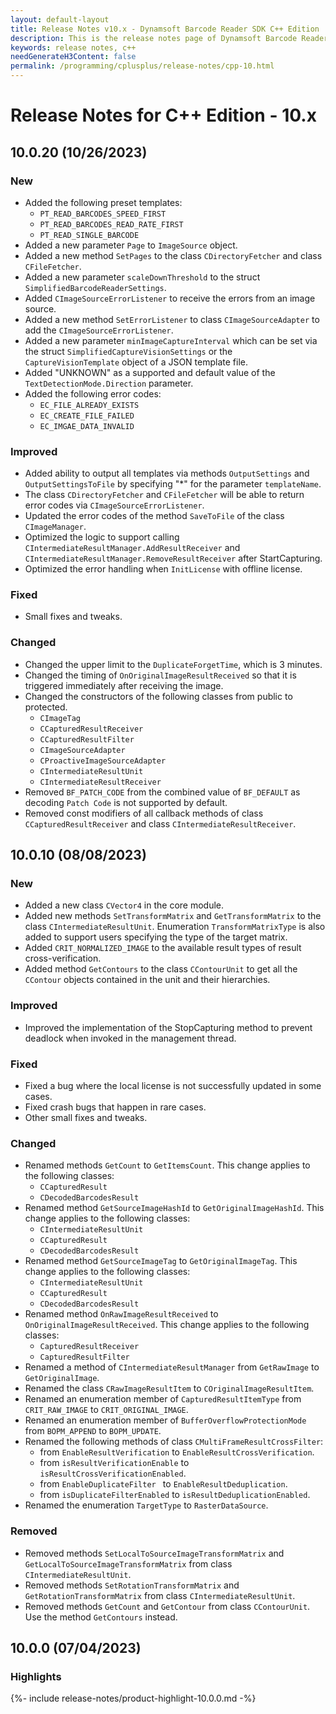 ```yaml
---
layout: default-layout
title: Release Notes v10.x - Dynamsoft Barcode Reader SDK C++ Edition
description: This is the release notes page of Dynamsoft Barcode Reader SDK C++ Edition v10.x.
keywords: release notes, c++
needGenerateH3Content: false
permalink: /programming/cplusplus/release-notes/cpp-10.html
---
```


# Release Notes for C++ Edition - 10.x

## 10.0.20 (10/26/2023)

### New

*	Added the following preset templates:
    *	`PT_READ_BARCODES_SPEED_FIRST`
    *	`PT_READ_BARCODES_READ_RATE_FIRST`
    *	`PT_READ_SINGLE_BARCODE`
*	Added a new parameter `Page` to `ImageSource` object.
*	Added a new method `SetPages` to the class `CDirectoryFetcher` and class `CFileFetcher`.
*	Added a new parameter `scaleDownThreshold` to the struct `SimplifiedBarcodeReaderSettings`.
*	Added `CImageSourceErrorListener` to receive the errors from an image source. 
* Added a new method `SetErrorListener` to class `CImageSourceAdapter` to add the `CImageSourceErrorListener`.
*	Added a new parameter `minImageCaptureInterval` which can be set via the struct `SimplifiedCaptureVisionSettings` or the `CaptureVisionTemplate` object of a JSON template file.
*	Added "UNKNOWN" as a supported and default value of the `TextDetectionMode.Direction` parameter.
*	Added the following error codes:
    * `EC_FILE_ALREADY_EXISTS`
    * `EC_CREATE_FILE_FAILED`
    * `EC_IMGAE_DATA_INVALID`

### Improved

*	Added ability to output all templates via methods `OutputSettings` and `OutputSettingsToFile` by specifying "*" for the parameter `templateName`.
*	The class `CDirectoryFetcher` and `CFileFetcher` will be able to return error codes via `CImageSourceErrorListener`.
*	Updated the error codes of the method `SaveToFile` of the class `CImageManager`.
* Optimized the logic to support calling `CIntermediateResultManager.AddResultReceiver` and  `CIntermediateResultManager.RemoveResultReceiver` after StartCapturing.
* Optimized the error handling when `InitLicense` with offline license.

### Fixed

* Small fixes and tweaks.

### Changed

*	Changed the upper limit to the `DuplicateForgetTime`, which is 3 minutes.
*	Changed the timing of `OnOriginalImageResultReceived` so that it is triggered immediately after receiving the image.
*	Changed the constructors of the following classes from public to protected.
    *	`CImageTag`
    *	`CCapturedResultReceiver`
    *	`CCapturedResultFilter`
    *	`CImageSourceAdapter`
    *	`CProactiveImageSourceAdapter`
    *	`CIntermediateResultUnit`
    *	`CIntermediateResultReceiver`
*	Removed `BF_PATCH_CODE` from the combined value of `BF_DEFAULT` as decoding `Patch Code` is not supported by default.
*	Removed const modifiers of all callback methods of class `CCapturedResultReceiver` and class `CIntermediateResultReceiver`.


## 10.0.10 (08/08/2023)

### New

* Added a new class `CVector4` in the core module.
* Added new methods `SetTransformMatrix` and `GetTransformMatrix` to the class `CIntermediateResultUnit`. Enumeration `TransformMatrixType` is also added to support users specifying the type of the target matrix.
* Added `CRIT_NORMALIZED_IMAGE` to the available result types of result cross-verification.
* Added method `GetContours` to the class `CContourUnit` to get all the `CContour` objects contained in the unit and their hierarchies.

### Improved

* Improved the implementation of the StopCapturing method to prevent deadlock when invoked in the management thread.
  
### Fixed

* Fixed a bug where the local license is not successfully updated in some cases.
* Fixed crash bugs that happen in rare cases.
* Other small fixes and tweaks.

### Changed

* Renamed methods `GetCount` to `GetItemsCount`. This change applies to the following classes:
  * `CCapturedResult`
  * `CDecodedBarcodesResult`
* Renamed method `GetSourceImageHashId` to `GetOriginalImageHashId`. This change applies to the following classes:
  * `CIntermediateResultUnit`
  * `CCapturedResult`
  * `CDecodedBarcodesResult`
* Renamed method `GetSourceImageTag` to `GetOriginalImageTag`. This change applies to the following classes:
  * `CIntermediateResultUnit`
  * `CCapturedResult`
  * `CDecodedBarcodesResult`
* Renamed method `OnRawImageResultReceived` to `OnOriginalImageResultReceived`. This change applies to the following classes:
  * `CapturedResultReceiver`
  * `CapturedResultFilter`
* Renamed a method of `CIntermediateResultManager` from `GetRawImage` to `GetOriginalImage`.
* Renamed the class `CRawImageResultItem` to `COriginalImageResultItem`.
* Renamed an enumeration member of `CapturedResultItemType` from `CRIT_RAW_IMAGE` to `CRIT_ORIGINAL_IMAGE`.
* Renamed an enumeration member of `BufferOverflowProtectionMode` from `BOPM_APPEND` to `BOPM_UPDATE`.
* Renamed the following methods of class `CMultiFrameResultCrossFilter`:
  * from `EnableResultVerification` to `EnableResultCrossVerification`.
  * from `isResultVerificationEnable` to `isResultCrossVerificationEnabled`.
  * from `EnableDuplicateFilter ` to `EnableResultDeduplication`.
  * from `isDuplicateFilterEnabled` to `isResultDeduplicationEnabled`.
* Renamed the enumeration `TargetType`  to `RasterDataSource`.


### Removed

* Removed methods `SetLocalToSourceImageTransformMatrix` and `GetLocalToSourceImageTransformMatrix` from class `CIntermediateResultUnit`.
* Removed methods `SetRotationTransformMatrix` and `GetRotationTransformMatrix` from class `CIntermediateResultUnit`.
* Removed methods `GetCount` and `GetContour` from class `CContourUnit`. Use the method `GetContours` instead.

## 10.0.0 (07/04/2023)

### Highlights

{%- include release-notes/product-highlight-10.0.0.md -%}


